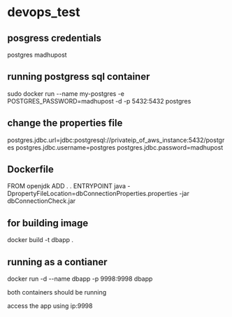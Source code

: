 # devops_test

posgress credentials
--------------------

postgres
madhupost

running postgress sql container
-----------------------------
sudo docker run --name my-postgres -e POSTGRES_PASSWORD=madhupost -d -p 5432:5432 postgres
 
 
 change the properties file
 ---------------------------
 
postgres.jdbc.url=jdbc:postgresql://privateip_of_aws_instance:5432/postgres
postgres.jdbc.username=postgres
postgres.jdbc.password=madhupost

 
 Dockerfile
 ----------
FROM openjdk
ADD . .
ENTRYPOINT java -DpropertyFileLocation=dbConnectionProperties.properties -jar dbConnectionCheck.jar


for building image
-------------------
docker build -t dbapp .

running as a contianer
---------------------

docker run -d --name dbapp -p 9998:9998 dbapp

both containers should be running

access the app using ip:9998


